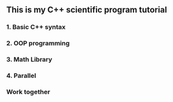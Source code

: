 ## This is my C++ scientific program tutorial

### 1. Basic C++ syntax


### 2. OOP programming


### 3. Math Library


### 4. Parallel


### Work together
